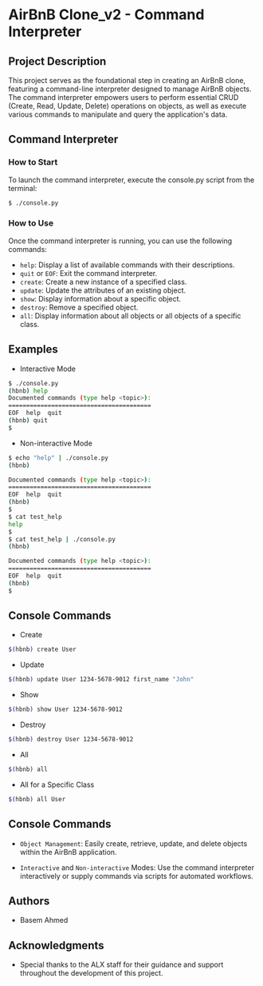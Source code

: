 # AirBnB Clone_v2 - Command Interpreter

## Project Description

This project serves as the foundational step in creating an AirBnB clone, featuring a command-line interpreter designed to manage AirBnB objects. The command interpreter empowers users to perform essential CRUD (Create, Read, Update, Delete) operations on objects, as well as execute various commands to manipulate and query the application's data.

## Command Interpreter

### How to Start

To launch the command interpreter, execute the console.py script from the terminal:

```bash
$ ./console.py
```
### How to Use
Once the command interpreter is running, you can use the following commands:

- `help`: Display a list of available commands with their descriptions.
- `quit` or `EOF`: Exit the command interpreter.
- `create`: Create a new instance of a specified class.
- `update`: Update the attributes of an existing object.
- `show`: Display information about a specific object.
- `destroy`: Remove a specified object.
- `all`: Display information about all objects or all objects of a specific class.

## Examples

- Interactive Mode

```bash
$ ./console.py
(hbnb) help
Documented commands (type help <topic>):
========================================
EOF  help  quit
(hbnb) quit
$
```
- Non-interactive Mode

```bash
$ echo "help" | ./console.py
(hbnb)

Documented commands (type help <topic>):
========================================
EOF  help  quit
(hbnb)
$
$ cat test_help
help
$
$ cat test_help | ./console.py
(hbnb)

Documented commands (type help <topic>):
========================================
EOF  help  quit
(hbnb)
$
```
## Console Commands

- Create
```bash
$(hbnb) create User
```

- Update
```bash
$(hbnb) update User 1234-5678-9012 first_name "John"
```

- Show
```bash
$(hbnb) show User 1234-5678-9012
```

- Destroy
```bash
$(hbnb) destroy User 1234-5678-9012
```

- All
```bash
$(hbnb) all
```

- All for a Specific Class
```bash
$(hbnb) all User
```

## Console Commands
- `Object Management`: Easily create, retrieve, update, and delete objects within the AirBnB application.

- `Interactive` and `Non-interactive` Modes: Use the command interpreter interactively or supply commands via scripts for automated workflows.
## Authors

- Basem Ahmed

## Acknowledgments
- Special thanks to the ALX staff for their guidance and support throughout the development of this project.
